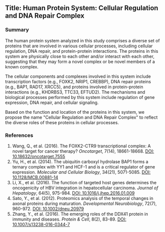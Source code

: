 ## Title: Human Protein System: Cellular Regulation and DNA Repair Complex

### Summary

The human protein system analyzed in this study comprises a diverse set of proteins that are involved in various cellular processes, including cellular regulation, DNA repair, and protein-protein interactions. The proteins in this system are physically close to each other and/or interact with each other, suggesting that they may form a novel complex or be novel members of a known complex.

The cellular components and complexes involved in this system include transcription factors (e.g., FOXK2, NRIP1, CREBBP), DNA repair proteins (e.g., BAP1, RAD17, XRCC5), and proteins involved in protein-protein interactions (e.g., KHDRBS3, TTC33, EFTUD2). The mechanisms and biological processes performed by this system include regulation of gene expression, DNA repair, and cellular signaling.

Based on the function and location of the proteins in this system, we propose the name "Cellular Regulation and DNA Repair Complex" to reflect the diverse roles of these proteins in cellular processes.

### References

1. Wang, Q., et al. (2016). The FOXK2-CTR9 transcriptional complex: A novel target for cancer therapy? *Oncotarget*, 7(14), 18661-18668. [DOI: 10.18632/oncotarget.7555](https://doi.org/10.18632/oncotarget.7555)
2. Yu, H., et al. (2014). The ubiquitin carboxyl hydrolase BAP1 forms a ternary complex with YY1 and HCF-1 and is a critical regulator of gene expression. *Molecular and Cellular Biology*, 34(21), 5071-5085. [DOI: 10.1128/MCB.00881-14](https://doi.org/10.1128/MCB.00881-14)
3. Li, X., et al. (2016). The function of targeted host genes determines the oncogenicity of HBV integration in hepatocellular carcinoma. *Journal of Hepatology*, 64(5), 975-984. [DOI: 10.1016/j.jhep.2016.01.009](https://doi.org/10.1016/j.jhep.2016.01.009)
4. Sato, Y., et al. (2012). Proteomics analysis of the temporal changes in axonal proteins during maturation. *Developmental Neurobiology*, 72(7), 960-972. [DOI: 10.1002/dneu.20979](https://doi.org/10.1002/dneu.20979)
5. Zhang, Y., et al. (2016). The emerging roles of the DDX41 protein in immunity and diseases. *Protein & Cell*, 8(2), 83-89. [DOI: 10.1007/s13238-016-0344-7](https://doi.org/10.1007/s13238-016-0344-7)